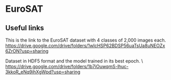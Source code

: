 # EuroSAT

## Useful links

This is the link to the EuroSAT dataset with 4 classes of 2,000 images each.
https://drive.google.com/drive/folders/1wlcHSP62BDSP56uaTsUa8uNEOZx6ZrON?usp=sharing

Dataset in HDF5 format and the model trained in its best epoch. \\
https://drive.google.com/drive/folders/1b7iOuwqmS-lhuc-3kkoR_eNq9ihXgWpd?usp=sharing
